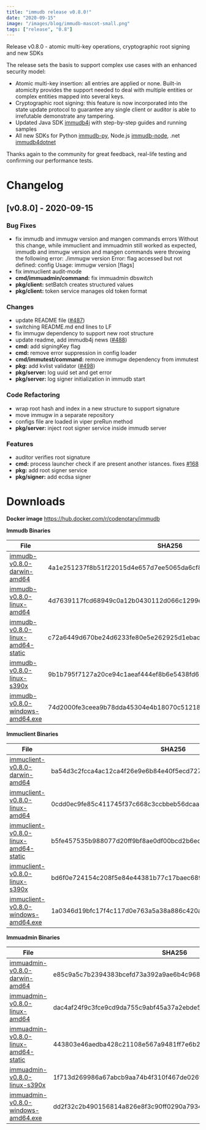 ```yaml
---
title: "immudb release v0.8.0!"
date: "2020-09-15"
image: "/images/blog/immudb-mascot-small.png"
tags: ["release", "0.8"]
---
```


Release v0.8.0 - atomic multi-key operations, cryptographic root signing and new SDKs

The release sets the basis to support complex use cases with an enhanced security model:

- Atomic multi-key insertion: all entries are applied or none. Built-in atomicity provides the support needed to deal with multiple entities or complex entities mapped into several keys.
- Cryptographic root signing: this feature is now incorporated into the state update protocol to guarantee any single client or auditor is able to irrefutable demonstrate any tampering. 
- Updated Java SDK [immudb4j](https://github.com/codenotary/immudb4j) with step-by-step guides and running samples
- All new SDKs for Python [immudb-py](https://github.com/codenotary/immudb-py), Node.js [immudb-node](https://github.com/codenotary/immudb-node), .net [immudb4dotnet](https://github.com/codenotary/immudb4dotnet)

Thanks again to the community for great feedback, real-life testing and confirming our performance tests.

# Changelog

<a name="v0.8.0"></a>
## [v0.8.0] - 2020-09-15
### Bug Fixes
- fix immudb and immugw version and mangen commands errors Without this change, while immuclient and immuadmin still worked as expected, immudb and immugw version and mangen commands were throwing the following error: ./immugw version Error: flag accessed but not defined: config Usage:   immugw version [flags]
- fix immuclient audit-mode
- **cmd/immuadmin/command:** fix immuadmin dbswitch
- **pkg/client:** setBatch creates structured values
- **pkg/client:** token service manages old token format

### Changes
- update README file ([#487](https://github.com/vchain-us/immudb/issues/487))
- switching README.md end lines to LF
- fix immugw dependency to support new root structure
- update readme, add immudb4j news ([#488](https://github.com/vchain-us/immudb/issues/488))
- **cmd:** add signingKey flag
- **cmd:** remove error suppression in config loader
- **cmd/immutest/command:** remove immugw dependency from immutest
- **pkg:** add kvlist validator ([#498](https://github.com/vchain-us/immudb/issues/498))
- **pkg/server:** log uuid set and get error
- **pkg/server:** log signer initialization in immudb start

### Code Refactoring
- wrap root hash and index in a new structure to support signature
- move immugw in a separate repository
- configs file are loaded in viper preRun method
- **pkg/server:** inject root signer service inside immudb server

### Features
- auditor verifies root signature
- **cmd:** process launcher check if are present another istances. fixes [#168](https://github.com/vchain-us/immudb/issues/168)
- **pkg:** add root signer service
- **pkg/signer:** add ecdsa signer

# Downloads

**Docker image**
https://hub.docker.com/r/codenotary/immudb

**Immudb Binaries**

File | SHA256
------------- | -------------
[immudb-v0.8.0-darwin-amd64](https://github.com/vchain-us/immudb/releases/download/v0.8.0/immudb-v0.8.0-darwin-amd64) | 4a1e251237f8b51f22015d4e657d7ee5065da6cf8c0c44b6de2c6daf63cce9d2
[immudb-v0.8.0-linux-amd64](https://github.com/vchain-us/immudb/releases/download/v0.8.0/immudb-v0.8.0-linux-amd64) | 4d7639117fcd68949c0a12b0430112d066c1299ef22a409b2fb6e4065bb289b7
[immudb-v0.8.0-linux-amd64-static](https://github.com/vchain-us/immudb/releases/download/v0.8.0/immudb-v0.8.0-linux-amd64-static) | c72a6449d670be24d6233fe80e5e262925d1ebacc887269309f0fe4f34a616d4
[immudb-v0.8.0-linux-s390x](https://github.com/vchain-us/immudb/releases/download/v0.8.0/immudb-v0.8.0-linux-s390x) | 9b1b795f7127a20ce94c1aeaf444ef8b6e5438fd623854cb18b6447c77b40c57
[immudb-v0.8.0-windows-amd64.exe](https://github.com/vchain-us/immudb/releases/download/v0.8.0/immudb-v0.8.0-windows-amd64.exe) | 74d2000fe3ceea9b78dda45304e4b18070c51218f1d0e593335d67ac3a28d249


**Immuclient Binaries**

File | SHA256
------------- | -------------
[immuclient-v0.8.0-darwin-amd64](https://github.com/vchain-us/immudb/releases/download/v0.8.0/immuclient-v0.8.0-darwin-amd64) | ba54d3c2fcca4ac12ca4f26e9e6b84e40f5ecd727e2c9a09018495b724faa28a 
[immuclient-v0.8.0-linux-amd64](https://github.com/vchain-us/immudb/releases/download/v0.8.0/immuclient-v0.8.0-linux-amd64) | 0cdd0ec9fe85c411745f37c668c3ccbbeb56dcaa0064cb972f46f2159861950f 
[immuclient-v0.8.0-linux-amd64-static](https://github.com/vchain-us/immudb/releases/download/v0.8.0/immuclient-v0.8.0-linux-amd64-static) | b5fe457535b988077d20ff9bf8ae0df00bcd2b6ec74f3ebffbb79c0165493b16 
[immuclient-v0.8.0-linux-s390x](https://github.com/vchain-us/immudb/releases/download/v0.8.0/immuclient-v0.8.0-linux-s390x) | bd6f0e724154c208f5e84e44381b77c17baec6892baa7729ddb889b26715e878 
[immuclient-v0.8.0-windows-amd64.exe](https://github.com/vchain-us/immudb/releases/download/v0.8.0/immuclient-v0.8.0-windows-amd64.exe) | 1a0346d19bfc17f4c117d0e763a5a38a886c420a89149c8749e077e3319c9aeb 

**Immuadmin Binaries**

File | SHA256
------------- | -------------
[immuadmin-v0.8.0-darwin-amd64](https://github.com/vchain-us/immudb/releases/download/v0.8.0/immuadmin-v0.8.0-darwin-amd64) | e85c9a5c7b2394383bcefd73a392a9ae6b4c96868adcb57715a0e76775b0cc37 
[immuadmin-v0.8.0-linux-amd64](https://github.com/vchain-us/immudb/releases/download/v0.8.0/immuadmin-v0.8.0-linux-amd64) | dac4af24f9c3fce9cd9da755c9abf45a37a2ebde5d732a5599f84eb8d0f1c183 
[immuadmin-v0.8.0-linux-amd64-static](https://github.com/vchain-us/immudb/releases/download/v0.8.0/immuadmin-v0.8.0-linux-amd64-static) | 443803e46aedba428c21108e567a9481ff7e6b269d6d1b0037f59c507326a53e 
[immuadmin-v0.8.0-linux-s390x](https://github.com/vchain-us/immudb/releases/download/v0.8.0/immuadmin-v0.8.0-linux-s390x) | 1f713d269986a67abcb9aa74b4f310f467de026faac17976af5450f1dec2b7de 
[immuadmin-v0.8.0-windows-amd64.exe](https://github.com/vchain-us/immudb/releases/download/v0.8.0/immuadmin-v0.8.0-windows-amd64.exe) | dd2f32c2b490156814a826e8f3c90ff0290a793427af0f2cbee5b8745f71f162 

```
